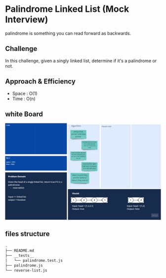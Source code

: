 # Palindrome Linked List (Mock Interview)

palindrome is something you can read forward as backwards.

## Challenge

In this challenge, given a singly linked list, determine if it's a palindrome or not.

## Approach & Efficiency

- Space : O(1)
- Time : O(n)

## white Board

![whiteboard](../../assets/palindrome-linked-list.jpg)

## files structure

```shell
.
├── README.md
├── __tests__
│   └── palindrome.test.js
├── palindrome.js
└── reverse-list.js
```
